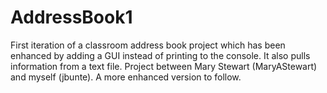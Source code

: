 # AddressBook1
First iteration of a classroom address book project which has been enhanced by adding a GUI instead of printing to the console.  It also pulls information from a text file.
Project between Mary Stewart (MaryAStewart) and myself (jbunte).  A more enhanced version to follow.
